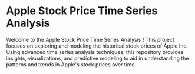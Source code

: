 # Apple Stock Price Time Series Analysis
Welcome to the Apple Stock Price Time Series Analysis ! This project focuses on exploring and modeling the historical stock prices of Apple Inc. Using advanced time series analysis techniques, this repository provides insights, visualizations, and predictive modeling to aid in understanding the patterns and trends in Apple's stock prices over time.
